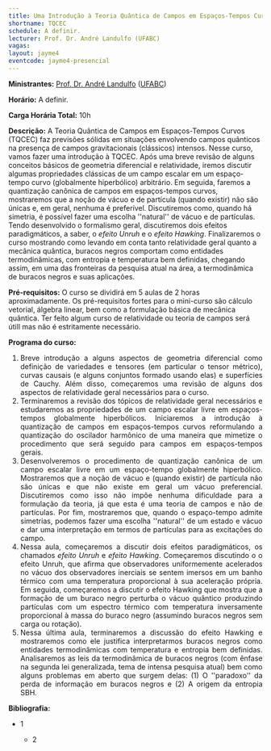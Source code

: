 ```yaml
---
title: Uma Introdução à Teoria Quântica de Campos em Espaços-Tempos Curvos
shortname: TQCEC
schedule: A definir.
lecturer: Prof. Dr. André Landulfo (UFABC)
vagas:
layout: jayme4
eventcode: jayme4-presencial
---
```


**Ministrantes:** [Prof. Dr. André Landulfo](http://lattes.cnpq.br/2705752886744456) ([UFABC](https://www.ufabc.edu.br/))

**Horário:** A definir.

**Carga Horária Total:** 10h

**Descrição:** A Teoria Quântica de Campos em Espaços-Tempos Curvos (TQCEC) faz previsões sólidas em
situações envolvendo campos quânticos na presença de campos gravitacionais (clássicos) intensos. Nesse curso, vamos fazer uma introdução à TQCEC. Após uma breve revisão de alguns conceitos básicos de geometria diferencial e relatividade, iremos discutir algumas propriedades clássicas de um campo escalar em um espaço-tempo curvo (globalmente hiperbólico) arbitrário. Em seguida, faremos a quantização canônica de campos em espaços-tempos curvos, mostraremos que a noção de vácuo e de partícula (quando existir) não são únicas e, em geral, nenhuma é preferível.
Discutiremos como, quando há simetria, é possível fazer uma escolha ''natural'' de vácuo e de partículas. Tendo desenvolvido o formalismo geral, discutiremos dois efeitos paradigmáticos, a saber, o <i>efeito Unruh</i> e o <i>efeito Hawking</i>. Finalizaremos o curso mostrando como levando em
conta tanto relatividade geral quanto a mecânica quântica, buracos negros comportam como
entidades termodinâmicas, com entropia e temperatura bem definidas, chegando assim, em uma
das fronteiras da pesquisa atual na área, a termodinâmica de buracos negros e suas aplicações.

**Pré-requisitos:**  O curso se dividirá em 5 aulas de 2 horas aproximadamente. Os pré-requisitos fortes para o mini-curso são cálculo vetorial, álgebra linear, bem como a formulação básica de mecânica quântica. Ter feito algum curso de relatividade ou teoria de campos será útill mas não é estritamente necessário.

**Programa do curso:**
<div style="text-align: justify">
 <ol>
  <li>Breve introdução a alguns aspectos de geometria diferencial como definição de variedades
    e tensores (em particular o tensor métrico), curvas causais (e alguns conjuntos formado usando elas) e superfícies de Cauchy. Além disso, começaremos uma revisão de alguns dos aspectos de relatividade geral necessários para o curso.</li>
  <li>Terminaremos a revisão dos tópicos de relatividade geral necessários e estudaremos as
    propriedades de um campo escalar livre em espaços-tempos globalmente hiperbólicos. Iniciaremos
    a introdução à quantização de campos em espaços-tempos curvos reformulando a quantização do oscilador harmônico de uma maneira que mimetize o procedimento que será seguido para campos em espaços-tempos gerais.</li>
  <li>Desenvolveremos o procedimento de quantização canônica de um campo escalar livre
    em um espaço-tempo globalmente hiperbólico. Mostraremos que a noção de vácuo e (quando
    existir) de partícula não são únicas e que não existe em geral um vácuo preferencial. Discutiremos
    como isso não impõe nenhuma dificuldade para a formulação da teoria, já que esta é uma teoria de
    campos e não de partículas. Por fim, mostraremos que, quando o espaço-tempo admite simetrias,
    podemos fazer uma escolha ''natural'' de um estado e vácuo e dar uma interpretação em termos
    de partículas para as excitações do campo.</li>
  <li>Nessa aula, começaremos a discutir dois efeitos paradigmáticos, os chamados <i>efeito Unruh</i> e <i>efeito Hawking</i>. Começaremos discutindo o o efeito Unruh, que afirma que observadores
    uniformemente acelerados no vácuo dos observadores inerciais se sentem imersos em um banho térmico com uma temperatura proporcional à sua aceleração própria. Em seguida, começaremos a discutir o efeito Hawking que mostra que a formação de um buraco negro perturba o vácuo
    quântico produzindo partículas com um espectro térmico com temperatura inversamente proporcional à massa do buraco negro (assumindo buracos negros sem carga ou rotação).</li>
  <li>Nessa última aula, terminaremos a discussão do efeito Hawking e mostraremos como
    ele justifica interpretarmos buracos negros como entidades termodinâmicas com temperatura e
    entropia bem definidas. Analisaremos as leis da termodinâmica de buracos negros (com ênfase
    na segunda lei generalizada, tema de intensa pesquisa atual) bem como alguns problemas em
    aberto que surgem delas: (1) O ''paradoxo'' da perda de  informação em buracos negros e (2) A
    origem da entropia SBH.</li>
 </ol>
</div>

**Bibliografia:**


<div style="text-align: justify">
 <ul>
  <li>1</li>
  <ul>
   <li>2</li>
  </ul>
 </ul>
</div>
